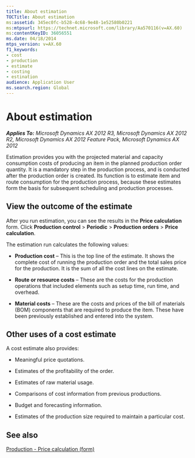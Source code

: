 ```yaml
---
title: About estimation
TOCTitle: About estimation
ms:assetid: 345ec0fc-b528-4c68-9e48-1e52580b0221
ms:mtpsurl: https://technet.microsoft.com/library/Aa570116(v=AX.60)
ms:contentKeyID: 36056551
ms.date: 04/18/2014
mtps_version: v=AX.60
f1_keywords:
- cost
- production
- estimate
- costing
- estination
audience: Application User
ms.search.region: Global
---
```


# About estimation 


_**Applies To:** Microsoft Dynamics AX 2012 R3, Microsoft Dynamics AX 2012 R2, Microsoft Dynamics AX 2012 Feature Pack, Microsoft Dynamics AX 2012_

Estimation provides you with the projected material and capacity consumption costs of producing an item in the planned production order quantity. It is a mandatory step in the production process, and is conducted after the production order is created. Its function is to estimate item and route consumption for the production process, because these estimates form the basis for subsequent scheduling and production processes.

## View the outcome of the estimate

After you run estimation, you can see the results in the **Price calculation** form. Click **Production control** \> **Periodic** \> **Production orders** \> **Price calculation**.

The estimation run calculates the following values:

  - **Production cost** – This is the top line of the estimate. It shows the complete cost of running the production order and the total sales price for the production. It is the sum of all the cost lines on the estimate.

  - **Route or resource costs** – These are the costs for the production operations that included elements such as setup time, run time, and overhead.

  - **Material costs** – These are the costs and prices of the bill of materials (BOM) components that are required to produce the item. These have been previously established and entered into the system.

## Other uses of a cost estimate

A cost estimate also provides:

  - Meaningful price quotations.

  - Estimates of the profitability of the order.

  - Estimates of raw material usage.

  - Comparisons of cost information from previous productions.

  - Budget and forecasting information.

  - Estimates of the production size required to maintain a particular cost.

## See also

[Production - Price calculation (form)](https://technet.microsoft.com/library/aa572054\(v=ax.60\))

  


